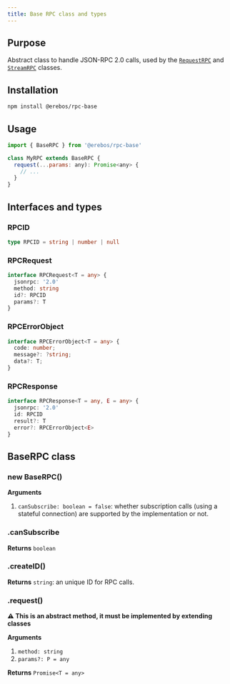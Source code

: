 ```yaml
---
title: Base RPC class and types
---
```


## Purpose

Abstract class to handle JSON-RPC 2.0 calls, used by the [`RequestRPC`](rpc-request.md) and [`StreamRPC`](rpc-stream.md) classes.

## Installation

```sh
npm install @erebos/rpc-base
```

## Usage

```javascript
import { BaseRPC } from '@erebos/rpc-base'

class MyRPC extends BaseRPC {
  request(...params: any): Promise<any> {
    // ...
  }
}
```

## Interfaces and types

### RPCID

```typescript
type RPCID = string | number | null
```

### RPCRequest

```typescript
interface RPCRequest<T = any> {
  jsonrpc: '2.0'
  method: string
  id?: RPCID
  params?: T
}
```

### RPCErrorObject

```typescript
interface RPCErrorObject<T = any> {
  code: number;
  message?: ?string;
  data?: T;
}
```

### RPCResponse

```typescript
interface RPCResponse<T = any, E = any> {
  jsonrpc: '2.0'
  id: RPCID
  result?: T
  error?: RPCErrorObject<E>
}
```

## BaseRPC class

### new BaseRPC()

**Arguments**

1.  `canSubscribe: boolean = false`: whether subscription calls (using a stateful connection) are supported by the implementation or not.

### .canSubscribe

**Returns** `boolean`

### .createID()

**Returns** `string`: an unique ID for RPC calls.

### .request()

**⚠️ This is an abstract method, it must be implemented by extending classes**

**Arguments**

1. `method: string`
1. `params?: P = any`

**Returns** `Promise<T = any>`

